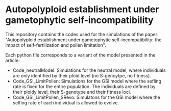# Autopolyploid establishment under gametophytic self-incompatibility

This repository contains the codes used for the simulations of the paper: "Autopolyploid establishment under gametophytic self-incompatibility: the impact of self-fertilization and pollen limitation".

Each python file corresponds to a variant of the model presented in the article:
- Code_neutralModel: Simulations for the neutral model, where individuals are only identified by their ploid level (no S-genoytpe, no fitness).
- Code_GSI_LimitPollen: Simulations for the GSI model where the sefling rate is fixed for the entire population. The individuals are defined by their ploidy level, their S-genotype and their fitness loci.
- Code_GSI_LimitPollen_SRevo: Simulatons for the GSI model where the selfing rate of each individual is allowed to evolve.


